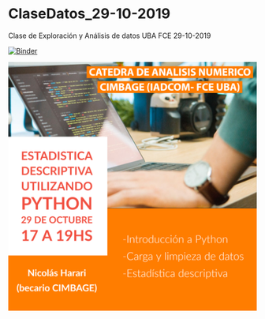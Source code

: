 # ClaseDatos_29-10-2019
 Clase de Exploración y Análisis de datos UBA FCE 29-10-2019
 
 [![Binder](https://mybinder.org/badge_logo.svg)](https://mybinder.org/v2/gh/ndharari/ClaseDatos_29-10-2019/master)


<center><img src = AnalisisDatos.assets/title.png /></center>
